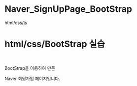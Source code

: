 # Naver_SignUpPage_BootStrap
html/css/js

<h1>html/css/BootStrap 실습 </h1><br>

<p>BootStrap을 이용하여 만든</p>
<p>Naver 회원가입 페이지입니다.</p>
